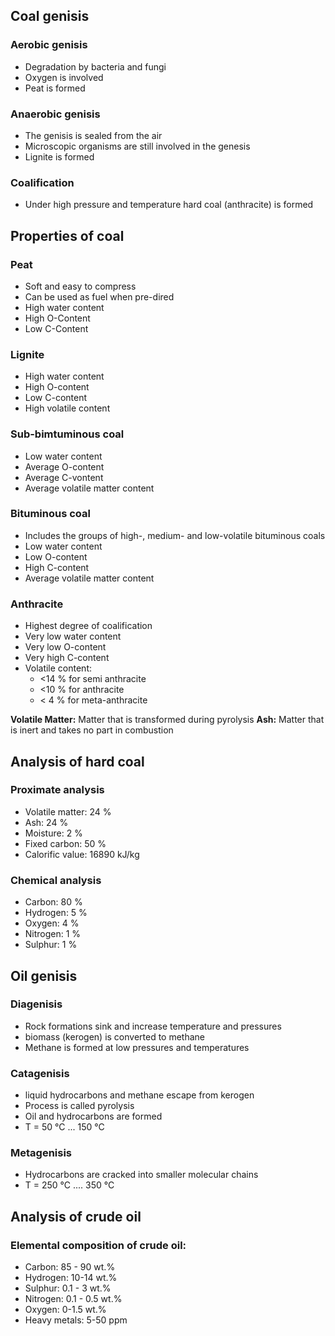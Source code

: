 ## Coal genisis
### Aerobic genisis
- Degradation by bacteria and fungi
- Oxygen is involved 
- Peat is formed

### Anaerobic genisis
- The genisis is sealed from the air
- Microscopic organisms are still involved in the genesis
- Lignite is formed

### Coalification
- Under high pressure and temperature hard coal (anthracite) is formed

## Properties of coal
### Peat
- Soft and easy to compress
- Can be used as fuel when pre-dired
- High water content
- High O-Content
- Low C-Content

### Lignite
- High water content
- High O-content
- Low C-content
- High volatile content

### Sub-bimtuminous coal
- Low water content
- Average O-content
- Average C-vontent
- Average volatile matter content

### Bituminous coal
- Includes the groups of high-, medium- and low-volatile bituminous coals
- Low water content
- Low O-content
- High C-content
- Average volatile matter content

### Anthracite
- Highest degree of coalification
- Very low water content
- Very low O-content
- Very high C-content
- Volatile content:
	- <14 % for semi anthracite
	- <10 % for anthracite
	- < 4 % for meta-anthracite


**Volatile Matter:** Matter that is transformed during pyrolysis
**Ash:** Matter that is inert and takes no part in combustion


## Analysis of hard coal
### Proximate analysis
- Volatile matter: 24 %
- Ash: 24 %
- Moisture: 2 %
- Fixed carbon: 50 %
- Calorific value: 16890 kJ/kg
### Chemical analysis
- Carbon: 80 %
- Hydrogen: 5 %
- Oxygen: 4 %
- Nitrogen: 1 %
- Sulphur: 1 %



## Oil genisis
### Diagenisis
- Rock formations sink and increase temperature and pressures
- biomass (kerogen) is converted to methane
- Methane is formed at low pressures and temperatures

### Catagenisis
- liquid hydrocarbons and methane escape from kerogen
- Process is called pyrolysis
- Oil and hydrocarbons are formed
- T = 50 °C ... 150 °C

### Metagenisis
- Hydrocarbons are cracked into smaller molecular chains
- T = 250 °C .... 350 °C

## Analysis of crude oil
### Elemental composition of crude oil:
- Carbon: 85 - 90 wt.%
- Hydrogen: 10-14 wt.%
- Sulphur: 0.1 - 3 wt.%
- Nitrogen: 0.1 - 0.5 wt.%
- Oxygen: 0-1.5 wt.%
- Heavy metals: 5-50 ppm

